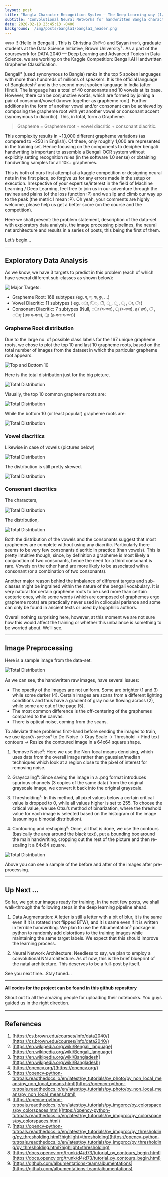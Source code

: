 ```yaml
---
layout: post
title: "Bangla Character Recognition System — The Deep Learning way (1/n)"
subtitle: "Convolutional Neural Networks for handwritten Bangla character recognition."
date: 2020-02-18 23:45:13 -0400
background: '/img/posts/bangla1/bangla1_header.png'
---
```


নমস্কার !! (Hello in Bengali) , This is Christina (ক্রিস্টিনা) and Sayan (সায়ন), graduate students at the Data Science Initiative, Brown University¹ . As a part of the coursework for DATA 2040 — Deep Learning and Advanced Topics in Data Science, we are working on the Kaggle Competition: Bengali.AI Handwritten Grapheme Classification.

Bengali² (used synonymous to Bangla) ranks in the top 5 spoken languages with more than hundreds of millions of speakers. It is the official language of Bangladesh³ and is the second most spoken language in India (after Hindi). The language has a total of 40 consonants and 10 vowels at its base. However, there can be conjunctive words, which are formed by joining a pair of consonant/vowel (known together as grapheme root). Further additions in the form of another vowel and/or consonant can be achieved by composing the grapheme root with yet another vowel or consonant accent (synonymous to diacritic). This, in total, form a Grapheme.

> Grapheme = Grapheme root + vowel diacritic + consonant diacritic.

This complexity results in ~13,000 different grapheme variations (as compared to ~250 in English). Of these, only roughly 1,000 are represented in the training set. Hence focusing on the components to decipher bengali handwriting is important to assemble a Bengali OCR system without explicitly setting recognition rules (in the software 1.0 sense) or obtaining handwriting samples for all 10k+ graphemes.

This is both of ours first attempt at a kaggle competition or designing neural nets in the first place, so forgive us for any errors made in the setup or execution. Irrespective of your expertise/interest in the field of Machine Learning / Deep Learning, feel free to join us in our adventure through the ravines and plains (of the loss function :P) and we slip and climb our way up to the peak (the metric I mean :P). Oh yeah, your comments are highly welcome, please help us get a better score (on the course and the competition).

Here we shall present: the problem statement, description of the data-set with exploratory data analysis, the image processing pipelines, the neural net architecture and results in a series of posts, this being the first of them.

Let’s begin…

-------------------------------------------------------------------------------

## Exploratory Data Analysis ##

As we know, we have 3 targets to predict in this problem (each of which have several different sub-classes as shown below):

 <img align="left" src="https://drive.google.com/file/d/1P6tzHQPFm6dTczTQ82qGJ9abddvD6B7W/view?usp=sharing">

Major Targets:

* Grapheme Root: 168 subtypes (eg. দ্ব, ন, ল্ড, ক্ল, …)
* Vowel Diacritic: 11 subtypes ( eg. ◌া, ি◌, ◌ী, ◌ু , ◌ূ , ◌ৃ , ◌া, ◌ৗ )
* Consonant Diacritic: 7 subtypes (Null, ◌্য (য-ফলা), ◌্র (র-ফলা), র্ ( রফ), ◌ঁ , ◌র্্য ( রফ য-ফলা), ◌্র্য (র-ফলা য-ফলা))


### Grapheme Root distribution ###

Due to the large no. of possible class labels for the 167 unique grapheme roots, we chose to plot the top 10 and last 10 grapheme roots, based on the total number of images from the dataset in which the particular grapheme root appears.

 <img src="href:/reach2sayan/quantum_musings/blob/gh-pages/img/posts/bangla1/bangla1_top10.PNG" alt="Top and Bottom 10" class="center"> 
 
 Here is the total distribution just for the big picture.
 
 <img src="/img/posts/bangla1/bangla1_totdist.PNG" alt="Total Distribution" class="center"> 
 
 
Visually, the top 10 common grapheme roots are:

 <img src="/img/posts/bangla1/bangla1_top10_img.png" alt="Total Distribution" class="center"> 
 
 While the bottom 10 (or least popular) grapheme roots are:

 <img src="/img/posts/bangla1/bangla1_bot10_img.png" alt="Total Distribution" class="center"> 
 
### Vowel diacritics ###

Likewise in case of vowels (pictures below)

 <img src="/img/posts/bangla1/bangla1_vowel_img.png" alt="Total Distribution" class="center"> 
 
The distribution is still pretty skewed.

 <img src="/img/posts/bangla1/bangla1_voweldist.png" alt="Total Distribution" class="center"> 
 
 ### Consonant diacritics ###
 
 The characters,
 
  <img src="/img/posts/bangla1/bangla1_consonant_img.png" alt="Total Distribution" class="center">
  
 The distribution,
 
 <img src="/img/posts/bangla1/bangla1_consonantdist.png" alt="Total Distribution" class="center">
 
 Both the distribution of the vowels and the consonants suggest that most graphemes are complete without using any diacritic. Particularly there seems to be very few consonants diacritic in practice (than vowels). This is pretty intuitive though, since, by definition a grapheme is most likely a conjunction of two consonants, hence the need for a third consonant is rare. Vowels on the other hand are more likely to be associated with a consonant (or a combination of two consonants).
 
 Another major reason behind the imbalance of different targets and sub-classes might be ingrained within the nature of the bengali vocabulary. It is very natural for certain grapheme roots to be used more than certain esoteric ones, while some words (which are composed of graphemes ergo grapheme roots) are practically never used in colloquial parlance and some can only be found in ancient texts or used by logophilic authors.
 
 Overall nothing surprising here, however, at this moment we are not sure how this would affect the training or whether this unbalance is something to be worried about. We’ll see.

-------------------------------------------------------------------------------

## Image Preprocessing ##

Here is a sample image from the data-set.

 <img src="/img/posts/bangla1/bangla1_sample.png" alt="Total Distribution" class="center">
 
As we can see, the handwritten raw images, have several issues:

* The opacity of the images are not uniform. Some are brighter (1 and 3) while some darker (4). Certain images are scans from a different lighting conditions and thus have a gradient of gray noise flowing across (2), while some are out of the page (5).
* The most common difference is the off-centering of the graphemes compared to the canvas.
* There is optical noise, coming from the scans.

To alleviate these problems first-hand before sending the images to train, we use ``OpenCV-python``⁴ to De-Noise -> Gray Scale -> Threshold -> Find text contours -> Resize the contoured image in a 64x64 square shape.

1. Remove Noise⁵: 
Here we use the Non-local means denoising, which uses data from the overall image rather than gaussian/median techniques which look at a region close to the pixel of interest for removing noise.

2. Grayscaling⁶:
Since saving the image in a .png format introduces spurious channels (3 copies of the same data) from the original grayscale image, we convert it back into the original grayscale.

3. Thresholding⁷:
In this method, all pixel values below a certain critical value is dropped to 0, while all values higher is set to 255. To choose the critical value, we use Otsu’s method of binarization, where the threshold value for each image is selected based on the histogram of the image (assuming a bimodal distribution).

4. Contouring and reshaping⁸:
Once, all that is done, we use the contours (basically the area around the black text), put a bounding box around the main handwriting, cropping out the rest of the picture and then re-scaling it a 64x64 square.

  <img src="/img/posts/bangla1/bangla1_beforeafter.png" alt="Total Distribution" class="center">
  
Above you can see a sample of the before and after of the images after pre-processing.

-------------------------------------------------------------------------------

## Up Next ... ##

So far, we got our images ready for training. In the next few posts, we shall walk-through the following steps in the deep learning pipeline ahead.

1. Data Augmentation: 
A letter is still a letter with a bit of blur, it is the same even if it is rotated (not flipped BTW), and it is same even if it is written in terrible handwriting.
We plan to use the Albumentation⁹ package in python to randomly add distortions to the training images while maintaining the same target labels. We expect that this should improve the learning process.

2. Neural Network Architecture:
Needless to say, we plan to employ a convolutional NN architecture. As of now, this is the brief blueprint of the natal architecture. This deserves to be a full-post by itself.

See you next time…Stay tuned…

-------------------------------------------------------------------------------

**All codes for the project can be found in this [github](https://github.com/reach2sayan/Bengali-Grapheme_DATA2040) repository**

Shout out to all the amazing people for uploading their notebooks. You guys guided us in the right direction.

-------------------------------------------------------------------------------

## References ##

1. [https://cs.brown.edu/courses/info/data2040/](https://cs.brown.edu/courses/info/data2040/)
2. [https://en.wikipedia.org/wiki/Bengali_language](https://en.wikipedia.org/wiki/Bengali_language)
3. [https://en.wikipedia.org/wiki/Bangladesh](https://en.wikipedia.org/wiki/Bangladesh)
4. [https://opencv.org/](https://opencv.org/)
5. [https://opencv-python-tutroals.readthedocs.io/en/latest/py_tutorials/py_photo/py_non_local_means/py_non_local_means.html](https://opencv-python-tutroals.readthedocs.io/en/latest/py_tutorials/py_photo/py_non_local_means/py_non_local_means.html)
6. [https://opencv-python-tutroals.readthedocs.io/en/latest/py_tutorials/py_imgproc/py_colorspaces/py_colorspaces.html](https://opencv-python-tutroals.readthedocs.io/en/latest/py_tutorials/py_imgproc/py_colorspaces/py_colorspaces.html)
7. [https://opencv-python-tutroals.readthedocs.io/en/latest/py_tutorials/py_imgproc/py_thresholding/py_thresholding.html?highlight=thresholding](https://opencv-python-tutroals.readthedocs.io/en/latest/py_tutorials/py_imgproc/py_thresholding/py_thresholding.html?highlight=thresholding)
8. [https://docs.opencv.org/trunk/d4/d73/tutorial_py_contours_begin.html](https://docs.opencv.org/trunk/d4/d73/tutorial_py_contours_begin.html)
9. [https://github.com/albumentations-team/albumentations](https://github.com/albumentations-team/albumentations)

 
 
 
